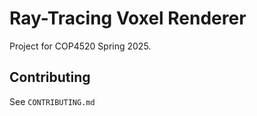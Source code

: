 # Ray-Tracing Voxel Renderer

Project for COP4520 Spring 2025.

## Contributing

See `CONTRIBUTING.md`
